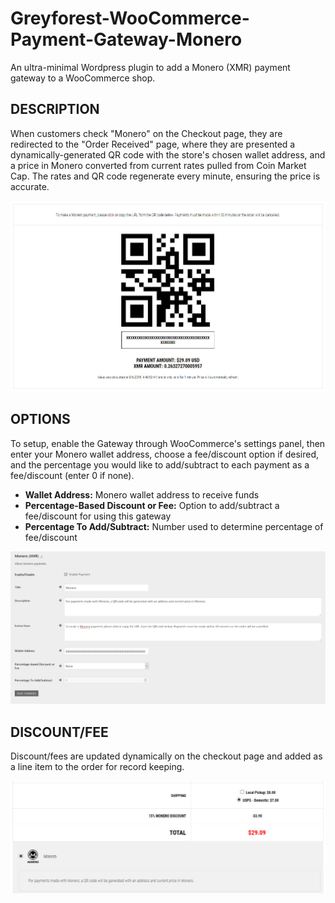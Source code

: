 # Greyforest-WooCommerce-Payment-Gateway-Monero
An ultra-minimal Wordpress plugin to add a Monero (XMR) payment gateway to a WooCommerce shop.

## DESCRIPTION

When customers check "Monero" on the Checkout page, they are redirected to the "Order Received" page, where they are presented a dynamically-generated QR code with the store's chosen wallet address, and a price in Monero converted from current rates pulled from Coin Market Cap. The rates and QR code regenerate every minute, ensuring the price is accurate.

![CHECKOUT](/media/SCREENSHOT-qrcode.jpg)

## OPTIONS

To setup, enable the Gateway through WooCommerce's settings panel, then enter your Monero wallet address, choose a fee/discount option if desired, and the percentage you would like to add/subtract to each payment as a fee/discount (enter 0 if none).

* **Wallet Address:** Monero wallet address to receive funds
* **Percentage-Based Discount or Fee:** Option to add/subtract a fee/discount for using this gateway
* **Percentage To Add/Subtract:** Number used to determine percentage of fee/discount

![SETTINGS](/media/SCREENSHOT-settings.jpg)

## DISCOUNT/FEE

Discount/fees are updated dynamically on the checkout page and added as a line item to the order for record keeping.

![CHECKOUT](/media/SCREENSHOT-checkout.jpg)
